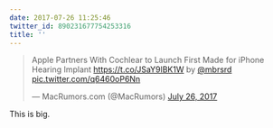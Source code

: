 ```yaml
---
date: 2017-07-26 11:25:46
twitter_id: 890231677754253316
title: ''
---
```


<blockquote class="twitter-tweet"><p lang="en" dir="ltr">Apple Partners With Cochlear to Launch First Made for iPhone Hearing Implant <a href="https://t.co/JSaY9lBK1W">https://t.co/JSaY9lBK1W</a> by <a href="https://twitter.com/mbrsrd?ref_src=twsrc%5Etfw">@mbrsrd</a> <a href="https://t.co/q6460oP6Nn">pic.twitter.com/q6460oP6Nn</a></p>&mdash; MacRumors.com (@MacRumors) <a href="https://twitter.com/MacRumors/status/890207109492506625?ref_src=twsrc%5Etfw">July 26, 2017</a></blockquote>
<script async src="https://platform.twitter.com/widgets.js" charset="utf-8"></script>

This is big.
